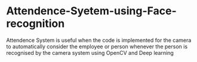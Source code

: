 # Attendence-Syetem-using-Face-recognition
Attendence System is useful when the code is implemented for the camera to automatically consider the employee or person whenever the person is recognised by the camera system using OpenCV and Deep learning
